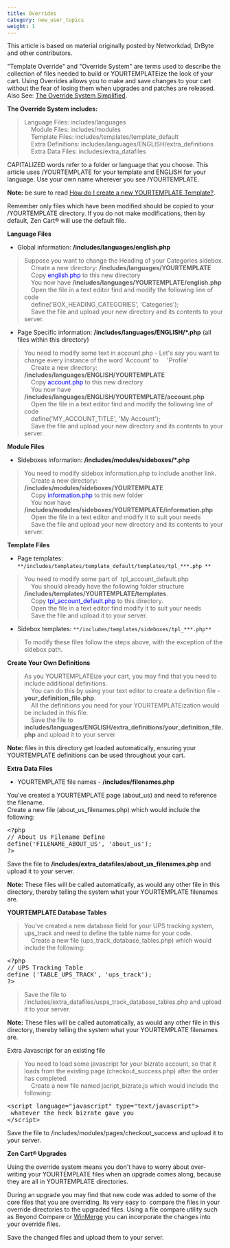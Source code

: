 ```yaml
---
title: Overrides
category: new_user_topics
weight: 1
---
```

This article is based on material originally posted by Networkdad, DrByte and other contributors.  

"Template Override" and "Override System" are terms used to describe the collection of files needed to build or YOURTEMPLATEize the look of your cart. Using Overrides allows you to make and save changes to your cart without the fear of losing them when upgrades and patches are released. Also See: [The Override System Simplified](/user/template/template_overrides_simplified/).

**The Override System includes:**  

> Language Files: includes/languages  
>     Module Files: includes/modules  
>     Template Files: includes/templates/template_default  
>     Extra Definitions: includes/languages/ENGLISH/extra_definitions  
>     Extra Data Files: includes/extra_datafiles

CAPITALIZED words refer to a folder or language that you choose. This article uses /YOURTEMPLATE for your template and ENGLISH for your language. Use your own name wherever you see /YOURTEMPLATE.  

**Note:** be sure to read [How do I create a new YOURTEMPLATE Template?](/user/template/creating_template/).

Remember only files which have been modified should be copied to your /YOURTEMPLATE directory. If you do not make modifications, then by default, Zen Cart® will use the default file.  

**Language Files**  

*   Global information: **/includes/languages/english.php**

> Suppose you want to change the Heading of your Categories sidebox.  
>     Create a new directory: **/includes/languages/YOURTEMPLATE**  
>     Copy <font color="#0000ff">english.php</font> to this new directory  
>     You now have **/includes/languages/YOURTEMPLATE/english.php**  
>     Open the file in a text editor find and modify the following line of code  
>     <span class="Code">define('BOX_HEADING_CATEGORIES', 'Categories');</span>  
>     Save the file and upload your new directory and its contents to your server.

*   Page Specific information: **/includes/languages/ENGLISH/*.php** (all files within this directory)

> You need to modify some text in account.php - Let's say you want to change every instance of the word 'Account' to     'Profile'  
>     Create a new directory: **/includes/languages/ENGLISH/YOURTEMPLATE**  
>     Copy <font color="#0000ff">account.php</font> to this new directory  
>     You now have **/includes/languages/ENGLISH/YOURTEMPLATE/account.php**  
>     Open the file in a text editor find and modify the following line of code  
>     <span class="Code">define('MY_ACCOUNT_TITLE', 'My Account');</span>  
>     Save the file and upload your new directory and its contents to your server.

**Module Files**  

*   Sideboxes information: **/includes/modules/sideboxes/*.php**

> You need to modify sidebox information.php to include another link.  
>     Create a new directory: **/includes/modules/sideboxes/YOURTEMPLATE**  
>     Copy <font color="#0000ff">information.php</font> to this new folder  
>     You now have **/includes/modules/sideboxes/YOURTEMPLATE/information.php**  
>     Open the file in a text editor and modify it to suit your needs  
>     Save the file and upload your new directory and its contents to your server.

**Template Files**  

*   Page templates: `**/includes/templates/template_default/templates/tpl_***.php **`

> You need to modify some part of  tpl_account_default.php  
>     You should already have the following folder structure **/includes/templates/YOURTEMPLATE/templates**.  
>     Copy <font color="#0000ff">tpl_account_default.php</font> to this directory.  
>     Open the file in a text editor find modify it to suit your needs  
>     Save the file and upload it to your server.

*   Sidebox templates: `**/includes/templates/sideboxes/tpl_***.php**`

> To modify these files follow the steps above, with the exception of the sidebox path.

**Create Your Own Definitions**  

> As you YOURTEMPLATEize your cart, you may find that you need to include additional definitions.  
>     You can do this by using your text editor to create a definition file - **your_definition_file.php**.  
>     All the definitions you need for your YOURTEMPLATEization would be included in this file.  
>     Save the file to **includes/languages/ENGLISH/extra_definitions/your_definition_file.php** and upload it to your server

**Note:** files in this directory get loaded automatically, ensuring your YOURTEMPLATE definitions can be used throughout your cart.  

**Extra Data Files**  

*   YOURTEMPLATE file names - **/includes/filenames.php**

You've created a YOURTEMPLATE page (about_us) and need to reference the filename.  
Create a new file (about_us_filenames.php) which would include the following:  

<pre>
&lt;?php  
// About Us Filename Define  
define('FILENAME_ABOUT_US', 'about_us');  
?&gt;
</pre>

Save the file to **/includes/extra_datafiles/about_us_filenames.php** and upload it to your server.

**Note:** These files will be called automatically, as would any other file in this directory, thereby telling the system what your YOURTEMPLATE filenames are.  

**YOURTEMPLATE Database Tables**  

> You've created a new database field for your UPS tracking system, ups_track and need to define the table name for your code.  
>     Create a new file (ups_track_database_tables.php) which would include the following:  
<pre>
&lt;?php  
// UPS Tracking Table  
define ('TABLE_UPS_TRACK', 'ups_track');  
?&gt;
</pre>

> Save the file to /includes/extra_datafiles/usps_track_database_tables.php and upload it to your server.

**Note:** These files will be called automatically, as would any other file in this directory, thereby telling the system what your YOURTEMPLATE filenames are.  

Extra Javascript for an existing file

> You need to load some javascript for your bizrate account, so that it loads from the existing page (checkout_success.php) after the order has completed.  
>     Create a new file named jscript_bizrate.js which would include the following:  
<pre>
&lt;script language="javascript" type="text/javascript"&gt;
 whatever the heck bizrate gave you  
&lt;/script&gt;
</pre>

 Save the file to /includes/modules/pages/checkout_success and upload it to your server.

**Zen Cart® Upgrades**  

Using the override system means you don't have to worry about over-writing your YOURTEMPLATE files when an upgrade comes along, because they are all in YOURTEMPLATE directories.  

During an upgrade you may find that new code was added to some of the core files that you are overriding. Its very easy to  compare the files in your override directories to the upgraded files. Using a file compare utility such as Beyond Compare or [WinMerge](http://winmerge.sf.net) you can incorporate the changes into your override files.  

Save the changed files and upload them to your server.
